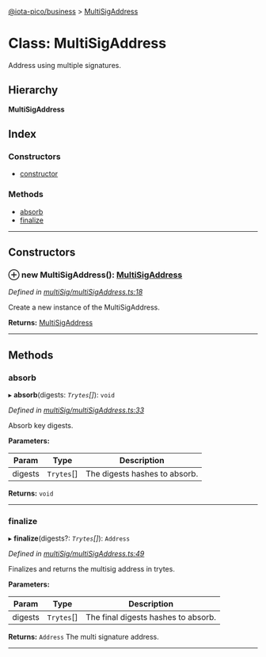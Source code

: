 [@iota-pico/business](../README.md) > [MultiSigAddress](../classes/multisigaddress.md)

# Class: MultiSigAddress

Address using multiple signatures.

## Hierarchy

**MultiSigAddress**

## Index

### Constructors

* [constructor](multisigaddress.md#constructor)

### Methods

* [absorb](multisigaddress.md#absorb)
* [finalize](multisigaddress.md#finalize)

---

## Constructors

<a id="constructor"></a>

### ⊕ **new MultiSigAddress**(): [MultiSigAddress](multisigaddress.md)

*Defined in [multiSig/multiSigAddress.ts:18](https://github.com/iota-pico/business/blob/9418612/src/multiSig/multiSigAddress.ts#L18)*

Create a new instance of the MultiSigAddress.

**Returns:** [MultiSigAddress](multisigaddress.md)

---

## Methods

<a id="absorb"></a>

###  absorb

▸ **absorb**(digests: *`Trytes`[]*): `void`

*Defined in [multiSig/multiSigAddress.ts:33](https://github.com/iota-pico/business/blob/9418612/src/multiSig/multiSigAddress.ts#L33)*

Absorb key digests.

**Parameters:**

| Param | Type | Description |
| ------ | ------ | ------ |
| digests | `Trytes`[]   |  The digests hashes to absorb. |

**Returns:** `void`

___

<a id="finalize"></a>

###  finalize

▸ **finalize**(digests?: *`Trytes`[]*): `Address`

*Defined in [multiSig/multiSigAddress.ts:49](https://github.com/iota-pico/business/blob/9418612/src/multiSig/multiSigAddress.ts#L49)*

Finalizes and returns the multisig address in trytes.

**Parameters:**

| Param | Type | Description |
| ------ | ------ | ------ |
| digests | `Trytes`[]   |  The final digests hashes to absorb. |

**Returns:** `Address`
The multi signature address.

___

